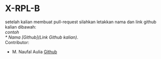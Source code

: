 # X-RPL-B
setelah kalian membuat pull-request silahkan letakkan nama dan link github kalian dibawah:  
_contoh_  
_* Nama [Github](Link Github kalian)_.  
Contributor:  
- M. Naufal Aulia [Github](https://github.com/auliamnaufal)


